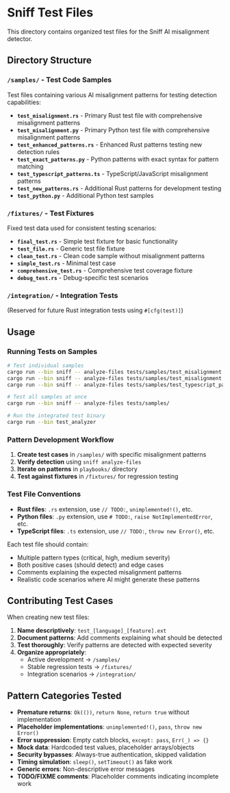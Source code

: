 # Sniff Test Files

This directory contains organized test files for the Sniff AI misalignment detector.

## Directory Structure

### `/samples/` - Test Code Samples
Test files containing various AI misalignment patterns for testing detection capabilities:

- **`test_misalignment.rs`** - Primary Rust test file with comprehensive misalignment patterns
- **`test_misalignment.py`** - Primary Python test file with comprehensive misalignment patterns  
- **`test_enhanced_patterns.rs`** - Enhanced Rust patterns testing new detection rules
- **`test_exact_patterns.py`** - Python patterns with exact syntax for pattern matching
- **`test_typescript_patterns.ts`** - TypeScript/JavaScript misalignment patterns
- **`test_new_patterns.rs`** - Additional Rust patterns for development testing
- **`test_python.py`** - Additional Python test samples

### `/fixtures/` - Test Fixtures
Fixed test data used for consistent testing scenarios:

- **`final_test.rs`** - Simple test fixture for basic functionality
- **`test_file.rs`** - Generic test file fixture
- **`clean_test.rs`** - Clean code sample without misalignment patterns
- **`simple_test.rs`** - Minimal test case
- **`comprehensive_test.rs`** - Comprehensive test coverage fixture
- **`debug_test.rs`** - Debug-specific test scenarios

### `/integration/` - Integration Tests
(Reserved for future Rust integration tests using `#[cfg(test)]`)

## Usage

### Running Tests on Samples

```bash
# Test individual samples
cargo run --bin sniff -- analyze-files tests/samples/test_misalignment.rs
cargo run --bin sniff -- analyze-files tests/samples/test_misalignment.py
cargo run --bin sniff -- analyze-files tests/samples/test_typescript_patterns.ts

# Test all samples at once
cargo run --bin sniff -- analyze-files tests/samples/

# Run the integrated test binary
cargo run --bin test_analyzer
```

### Pattern Development Workflow

1. **Create test cases** in `/samples/` with specific misalignment patterns
2. **Verify detection** using `sniff analyze-files`
3. **Iterate on patterns** in `playbooks/` directory
4. **Test against fixtures** in `/fixtures/` for regression testing

### Test File Conventions

- **Rust files**: `.rs` extension, use `// TODO:`, `unimplemented!()`, etc.
- **Python files**: `.py` extension, use `# TODO:`, `raise NotImplementedError`, etc.
- **TypeScript files**: `.ts` extension, use `// TODO:`, `throw new Error()`, etc.

Each test file should contain:
- Multiple pattern types (critical, high, medium severity)
- Both positive cases (should detect) and edge cases
- Comments explaining the expected misalignment patterns
- Realistic code scenarios where AI might generate these patterns

## Contributing Test Cases

When creating new test files:

1. **Name descriptively**: `test_[language]_[feature].ext`
2. **Document patterns**: Add comments explaining what should be detected
3. **Test thoroughly**: Verify patterns are detected with expected severity
4. **Organize appropriately**: 
   - Active development → `/samples/`
   - Stable regression tests → `/fixtures/`
   - Integration scenarios → `/integration/`

## Pattern Categories Tested

- **Premature returns**: `Ok(())`, `return None`, `return true` without implementation
- **Placeholder implementations**: `unimplemented!()`, `pass`, `throw new Error()`
- **Error suppression**: Empty catch blocks, `except: pass`, `Err(_) => {}`
- **Mock data**: Hardcoded test values, placeholder arrays/objects
- **Security bypasses**: Always-true authentication, skipped validation
- **Timing simulation**: `sleep()`, `setTimeout()` as fake work
- **Generic errors**: Non-descriptive error messages
- **TODO/FIXME comments**: Placeholder comments indicating incomplete work